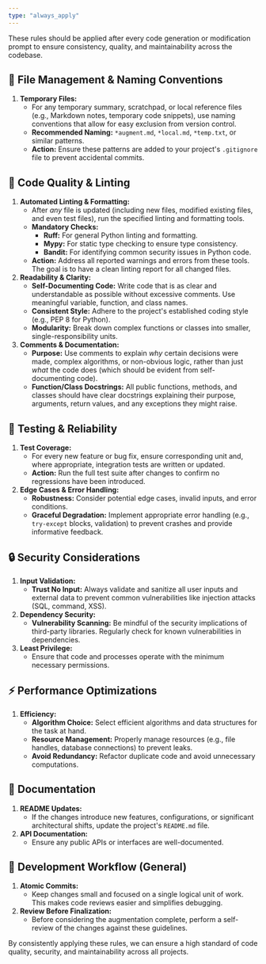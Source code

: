 ```yaml
---
type: "always_apply"
---
```


These rules should be applied after every code generation or modification prompt to ensure consistency, quality, and maintainability across the codebase.

## 📁 File Management & Naming Conventions

1. **Temporary Files:**
   - For any temporary summary, scratchpad, or local reference files (e.g., Markdown notes, temporary code snippets), use naming conventions that allow for easy exclusion from version control.
   - **Recommended Naming:** `*augment.md`, `*local.md`, `*temp.txt`, or similar patterns.
   - **Action:** Ensure these patterns are added to your project's `.gitignore` file to prevent accidental commits.

## 🧹 Code Quality & Linting

1. **Automated Linting & Formatting:**
   - After _any_ file is updated (including new files, modified existing files, and even test files), run the specified linting and formatting tools.
   - **Mandatory Checks:**
     - **Ruff:** For general Python linting and formatting.
     - **Mypy:** For static type checking to ensure type consistency.
     - **Bandit:** For identifying common security issues in Python code.
   - **Action:** Address all reported warnings and errors from these tools. The goal is to have a clean linting report for all changed files.
2. **Readability & Clarity:**
   - **Self-Documenting Code:** Write code that is as clear and understandable as possible without excessive comments. Use meaningful variable, function, and class names.
   - **Consistent Style:** Adhere to the project's established coding style (e.g., PEP 8 for Python).
   - **Modularity:** Break down complex functions or classes into smaller, single-responsibility units.
3. **Comments & Documentation:**
   - **Purpose:** Use comments to explain _why_ certain decisions were made, complex algorithms, or non-obvious logic, rather than just _what_ the code does (which should be evident from self-documenting code).
   - **Function/Class Docstrings:** All public functions, methods, and classes should have clear docstrings explaining their purpose, arguments, return values, and any exceptions they might raise.

## 🧪 Testing & Reliability

1. **Test Coverage:**
   - For every new feature or bug fix, ensure corresponding unit and, where appropriate, integration tests are written or updated.
   - **Action:** Run the full test suite after changes to confirm no regressions have been introduced.
2. **Edge Cases & Error Handling:**
   - **Robustness:** Consider potential edge cases, invalid inputs, and error conditions.
   - **Graceful Degradation:** Implement appropriate error handling (e.g., `try-except` blocks, validation) to prevent crashes and provide informative feedback.

## 🔒 Security Considerations

1. **Input Validation:**
   - **Trust No Input:** Always validate and sanitize all user inputs and external data to prevent common vulnerabilities like injection attacks (SQL, command, XSS).
2. **Dependency Security:**
   - **Vulnerability Scanning:** Be mindful of the security implications of third-party libraries. Regularly check for known vulnerabilities in dependencies.
3. **Least Privilege:**
   - Ensure that code and processes operate with the minimum necessary permissions.

## ⚡ Performance Optimizations

1. **Efficiency:**
   - **Algorithm Choice:** Select efficient algorithms and data structures for the task at hand.
   - **Resource Management:** Properly manage resources (e.g., file handles, database connections) to prevent leaks.
   - **Avoid Redundancy:** Refactor duplicate code and avoid unnecessary computations.

## 📖 Documentation

1. **README Updates:**
   - If the changes introduce new features, configurations, or significant architectural shifts, update the project's `README.md` file.
2. **API Documentation:**
   - Ensure any public APIs or interfaces are well-documented.

## 🔄 Development Workflow (General)

1. **Atomic Commits:**
   - Keep changes small and focused on a single logical unit of work. This makes code reviews easier and simplifies debugging.
2. **Review Before Finalization:**
   - Before considering the augmentation complete, perform a self-review of the changes against these guidelines.

By consistently applying these rules, we can ensure a high standard of code quality, security, and maintainability across all projects.
